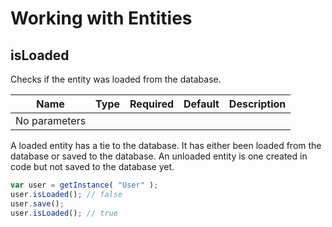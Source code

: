 # Working with Entities

## isLoaded

Checks if the entity was loaded from the database.

| Name          | Type | Required | Default | Description |
| ------------- | ---- | -------- | ------- | ----------- |
| No parameters |      |          |         |             |

A loaded entity has a tie to the database.  It has either been loaded from the database or saved to the database.  An unloaded entity is one created in code but not saved to the database yet.

```javascript
var user = getInstance( "User" );
user.isLoaded(); // false
user.save();
user.isLoaded(); // true
```
